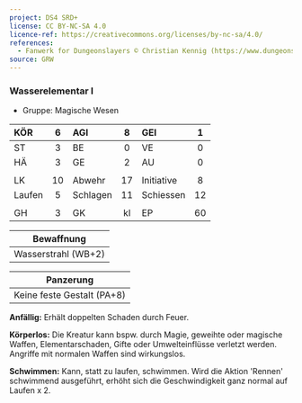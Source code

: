 ```yaml
---
project: DS4 SRD+
license: CC BY-NC-SA 4.0
licence-ref: https://creativecommons.org/licenses/by-nc-sa/4.0/
references: 
  - Fanwerk for Dungeonslayers © Christian Kennig (https://www.dungeonslayers.net/)
source: GRW
---
```


### Wasserelementar I

- Gruppe: Magische Wesen

| KÖR    |  6  | AGI      |  8  | GEI        |  1  |
| :----- | :-: | :------- | :-: | :--------- | :-: |
| ST     |  3  | BE       |  0  | VE         |  0  |
| HÄ     |  3  | GE       |  2  | AU         |  0  |
|        |     |          |     |            |     |
| LK     | 10  | Abwehr   | 17  | Initiative |  8  |
| Laufen |  5  | Schlagen | 11  | Schiessen  | 12  |
|        |     |          |     |            |     |
| GH     |  3  | GK       | kl  | EP         | 60  |

|     Bewaffnung      |
| :-----------------: |
| Wasserstrahl (WB+2) |

|         Panzerung          |
| :------------------------: |
| Keine feste Gestalt (PA+8) |

**Anfällig:** Erhält doppelten Schaden durch Feuer.

**Körperlos:** Die Kreatur kann bspw. durch Magie, geweihte oder magische Waffen, Elementarschaden, Gifte oder Umwelteinflüsse verletzt werden. Angriffe mit normalen Waffen sind wirkungslos.

**Schwimmen:** Kann, statt zu laufen, schwimmen. Wird die Aktion 'Rennen' schwimmend ausgeführt, erhöht sich die Geschwindigkeit ganz normal auf Laufen x 2.

